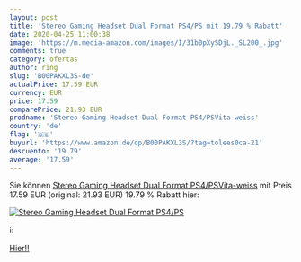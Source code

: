 ```yaml
---
layout: post
title: 'Stereo Gaming Headset Dual Format PS4/PS mit 19.79 % Rabatt'
date: 2020-04-25 11:00:38
image: 'https://m.media-amazon.com/images/I/31b0pXySDjL._SL200_.jpg'
comments: true
category: ofertas
author: ring
slug: 'B00PAKXL3S-de'
actualPrice: 17.59 EUR
currency: EUR
price: 17.59
comparePrice: 21.93 EUR
prodname: 'Stereo Gaming Headset Dual Format PS4/PSVita-weiss'
country: 'de'
flag: '🇩🇪'
buyurl: 'https://www.amazon.de/dp/B00PAKXL3S/?tag=tolees0ca-21'
descuento: '19.79'
average: '17.59'
---
```


Sie können [Stereo Gaming Headset Dual Format PS4/PSVita-weiss](https://www.amazon.de/dp/B00PAKXL3S/?tag=tolees0ca-21) mit Preis 17.59 EUR (original: 21.93 EUR) 19.79 % Rabatt hier:

[![Stereo Gaming Headset Dual Format PS4/PS](https://m.media-amazon.com/images/I/31b0pXySDjL._SL200_.jpg)](https://www.amazon.de/dp/B00PAKXL3S/?tag=tolees0ca-21)

ℹ️:


[Hier!!](https://www.amazon.de/dp/B00PAKXL3S/?tag=tolees0ca-21)
